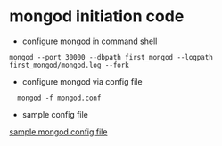 # mongod initiation code

  * configure mongod in command shell

  ``mongod --port 30000 --dbpath first_mongod --logpath first_mongod/mongod.log --fork``

  * configure mongod via config file  

  ``  mongod -f mongod.conf``

  * sample config file

  [sample mongod config file](../../mongod.conf)
